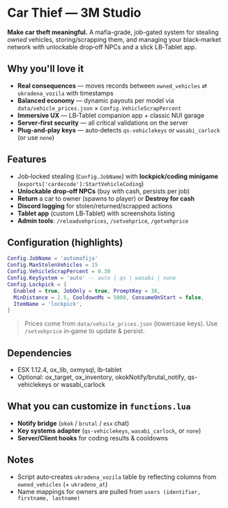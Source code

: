 # Car Thief — 3M Studio

**Make car theft meaningful.** A mafia-grade, job-gated system for stealing *owned* vehicles, storing/scrapping them, and managing your black‑market network with unlockable drop‑off NPCs and a slick LB‑Tablet app.

## Why you'll love it
- **Real consequences** — moves records between `owned_vehicles` ⇄ `ukradena_vozila` with timestamps
- **Balanced economy** — dynamic payouts per model via `data/vehicle_prices.json` × `Config.VehicleScrapPercent`
- **Immersive UX** — LB‑Tablet companion app + classic NUI garage
- **Server‑first security** — all critical validations on the server
- **Plug‑and‑play keys** — auto‑detects `qs-vehiclekeys` or `wasabi_carlock` (or use `none`)

## Features
- Job‑locked stealing (`Config.JobName`) with **lockpick/coding minigame** (`exports['cardecode']:StartVehicleCoding`)
- **Unlockable drop‑off NPCs** (buy with cash, persists per job)
- **Return** a car to owner (spawns to player) or **Destroy for cash**
- **Discord logging** for stolen/returned/scrapped actions
- **Tablet app** (custom LB‑Tablet) with screenshots listing
- **Admin tools**: `/reloadvehprices`, `/setvehprice`, `/getvehprice`

## Configuration (highlights)
```lua
Config.JobName = 'automafija'
Config.MaxStolenVehicles = 15
Config.VehicleScrapPercent = 0.30
Config.KeySystem = 'auto' -- auto | qs | wasabi | none
Config.Lockpick = {
  Enabled = true, JobOnly = true, PromptKey = 38,
  MinDistance = 2.5, CooldownMs = 5000, ConsumeOnStart = false,
  ItemName = 'lockpick',
}
```
> Prices come from `data/vehicle_prices.json` (lowercase keys). Use `/setvehprice` in‑game to update & persist.

## Dependencies
- ESX 1.12.4, ox_lib, oxmysql, lb-tablet
- Optional: ox_target, ox_inventory, okokNotify/brutal_notify, qs-vehiclekeys or wasabi_carlock

## What you can customize in `functions.lua`
- **Notify bridge** (`okok` / `brutal` / `esx` chat)
- **Key systems adapter** (`qs-vehiclekeys`, `wasabi_carlock`, or `none`)
- **Server/Client hooks** for coding results & cooldowns

## Notes
- Script auto‑creates `ukradena_vozila` table by reflecting columns from `owned_vehicles` (+ `ukradeno_at`)
- Name mappings for owners are pulled from `users (identifier, firstname, lastname)`
